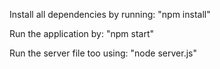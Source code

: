 Install all dependencies by running:
"npm install"

Run the application by:
"npm start"

Run the server file too using:
"node server.js"
